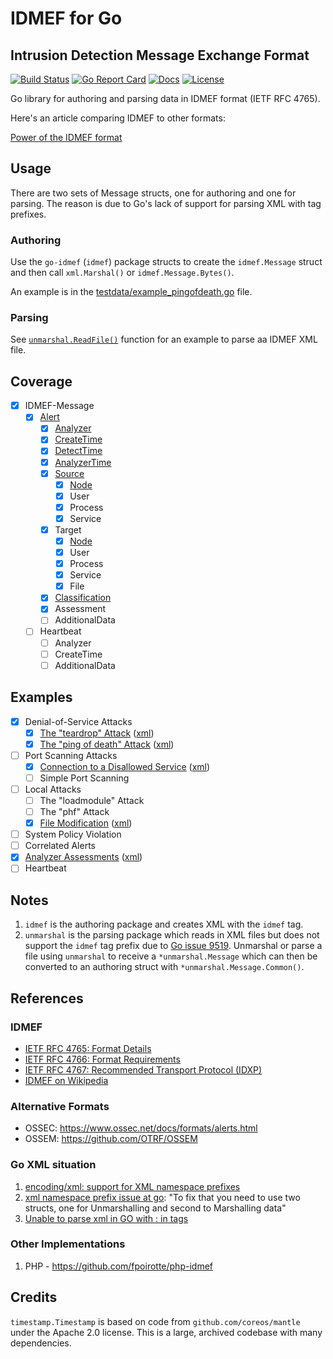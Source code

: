 # IDMEF for Go
## Intrusion Detection Message Exchange Format

[![Build Status][build-status-svg]][build-status-url]
[![Go Report Card][goreport-svg]][goreport-url]
[![Docs][docs-godoc-svg]][docs-godoc-url]
[![License][license-svg]][license-url]

 [build-status-svg]: https://github.com/grokify/go-idmef/workflows/go%20build/badge.svg
 [build-status-url]: https://github.com/grokify/go-idmef/actions
 [goreport-svg]: https://goreportcard.com/badge/github.com/grokify/go-idmef
 [goreport-url]: https://goreportcard.com/report/github.com/grokify/go-idmef
 [docs-godoc-svg]: https://pkg.go.dev/badge/github.com/grokify/go-idmef
 [docs-godoc-url]: https://pkg.go.dev/github.com/grokify/go-idmef
 [license-svg]: https://img.shields.io/badge/license-MIT-blue.svg
 [license-url]: https://github.com/grokify/go-idmef/blob/master/LICENSE

Go library for authoring and parsing data in
IDMEF format (IETF RFC 4765).

Here's an article comparing IDMEF to other formats:

[Power of the IDMEF format](https://www.prelude-siem.com/en/power-of-the-idmef-format/)

## Usage

There are two sets of Message structs, one for authoring and one for parsing. The reason is due to Go's lack of support for parsing XML with tag prefixes.

### Authoring

Use the `go-idmef` (`idmef`) package structs to create the `idmef.Message` struct and then call `xml.Marshal()` or `idmef.Message.Bytes()`.

An example is in the [testdata/example_pingofdeath.go](https://github.com/grokify/go-idmef/blob/v0.1.0/testdata/example_pingofdeath.go) file.

### Parsing

See [`unmarshal.ReadFile()`](https://pkg.go.dev/github.com/grokify/go-idmef/unmarshal#ReadFile) function for an example to parse aa IDMEF XML file.

## Coverage

- [x] IDMEF-Message
  - [x] [Alert](https://pkg.go.dev/github.com/grokify/go-idmef#Alert)
    - [x] [Analyzer](https://pkg.go.dev/github.com/grokify/go-idmef#Analyzer)
    - [x] [CreateTime](https://pkg.go.dev/github.com/grokify/go-idmef#Time)
    - [x] [DetectTime](https://pkg.go.dev/github.com/grokify/go-idmef#Time)
    - [x] [AnalyzerTime](https://pkg.go.dev/github.com/grokify/go-idmef#Time)
    - [x] [Source](https://pkg.go.dev/github.com/grokify/go-idmef#Source)
      - [x] [Node](https://pkg.go.dev/github.com/grokify/go-idmef#Node)
      - [x] User
      - [x] Process
      - [x] Service
    - [x] Target
      - [x] [Node](https://pkg.go.dev/github.com/grokify/go-idmef#Node)
      - [x] User
      - [x] Process
      - [x] Service
      - [x] File
    - [x] [Classification](https://pkg.go.dev/github.com/grokify/go-idmef#Classification)
    - [x] Assessment
    - [ ] AdditionalData
  - [ ] Heartbeat
    - [ ] Analyzer
    - [ ] CreateTime
    - [ ] AdditionalData

## Examples

- [x] Denial-of-Service Attacks
  - [x] [The "teardrop" Attack](testdata/example_dos_teardrop-attack.go) ([xml](testdata/example_dos_teardrop-attack.xml))
  - [x] [The "ping of death" Attack](testdata/example_dos_pingofdeath-attack.go) ([xml](testdata/example_dos_pingofdeath-attack.xml))
- [ ] Port Scanning Attacks
  - [x] [Connection to a Disallowed Service](testdata/example_port-scanning_connection-to-disallowed-service.go) ([xml](testdata/example_port-scanning_connection-to-disallowed-service.xml))
  - [ ] Simple Port Scanning
- [ ] Local Attacks
  - [ ] The "loadmodule" Attack
  - [ ] The "phf" Attack
  - [x] [File Modification](testdata/example_local-attacks_file-modification.go) ([xml](testdata/example_local-attacks_file-modification.xml))
- [ ] System Policy Violation
- [ ] Correlated Alerts
- [x] [Analyzer Assessments](testdata/example_analyzer-assessments.go) ([xml](testdata/example_analyzer-assessments.xml))
- [ ] Heartbeat

## Notes

1. `idmef` is the authoring package and creates XML with the `idmef` tag.
1. `unmarshal` is the parsing package which reads in XML files but does not support the `idmef` tag prefix due to [Go issue 9519](https://github.com/golang/go/issues/9519). Unmarshal or parse a file using `unmarshal` to receive a `*unmarshal.Message` which can then be converted to an authoring struct with `*unmarshal.Message.Common()`.

## References

### IDMEF

* [IETF RFC 4765: Format Details](https://datatracker.ietf.org/doc/html/rfc4765)
* [IETF RFC 4766: Format Requirements](https://datatracker.ietf.org/doc/html/rfc4766)
* [IETF RFC 4767: Recommended Transport Protocol (IDXP)](https://datatracker.ietf.org/doc/html/rfc4767)
* [IDMEF on Wikipedia](https://en.wikipedia.org/wiki/Intrusion_Detection_Message_Exchange_Format)

### Alternative Formats

* OSSEC: https://www.ossec.net/docs/formats/alerts.html
* OSSEM: https://github.com/OTRF/OSSEM

### Go XML situation

1. [encoding/xml: support for XML namespace prefixes](https://github.com/golang/go/issues/9519)
1. [xml namespace prefix issue at go](https://stackoverflow.com/questions/48609596/xml-namespace-prefix-issue-at-go): "To fix that you need to use two structs, one for Unmarshalling and second to Marshalling data"
1. [Unable to parse xml in GO with : in tags](https://stackoverflow.com/questions/34820549/unable-to-parse-xml-in-go-with-in-tags)

### Other Implementations

1. PHP - https://github.com/fpoirotte/php-idmef

## Credits

`timestamp.Timestamp` is based on code from `github.com/coreos/mantle` under the Apache 2.0 license. This is a large, archived
codebase with many dependencies.
